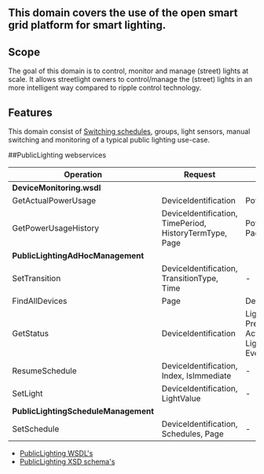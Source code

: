 ## This domain covers the use of the open smart grid platform for smart lighting.

## Scope
The goal of this domain is to control, monitor and manage (street) lights at scale. It allows streetlight owners to control/manage the (street) lights in an more intelligent way compared to ripple control technology.

## Features
This domain consist of [Switching schedules](./LightSchedules.md), groups, light sensors, manual switching and monitoring of a typical public lighting use-case.

##PublicLighting webservices

| **Operation** | **Request** | **Response** |
| --- | --- | --- |
| **DeviceMonitoring.wsdl** |
| GetActualPowerUsage | DeviceIdentification | PowerUsageData |
| GetPowerUsageHistory | DeviceIdentification, TimePeriod, HistoryTermType, Page | PowerUsageData, PageInfo |
| **PublicLightingAdHocManagement** |
| SetTransition | DeviceIdentification, TransitionType, Time | - |
| FindAllDevices | Page | DevicePage |
| GetStatus | DeviceIdentification | LightValues, PreferredLinkType, ActualLinkType, LightType, EventNotifications |
| ResumeSchedule | DeviceIdentification, Index, IsImmediate | - |
| SetLight | DeviceIdentification, LightValue | - |
| **PublicLightingScheduleManagement** |
| SetSchedule | DeviceIdentification, Schedules, Page | - |

* [PublicLighting WSDL's](https://github.com/OSGP/open-smart-grid-platform/tree/development/osgp/shared/osgp-ws-publiclighting/src/main/resources)
* [PublicLighting XSD schema's](https://github.com/OSGP/open-smart-grid-platform/tree/development/osgp/shared/osgp-ws-publiclighting/src/main/resources/schemas)